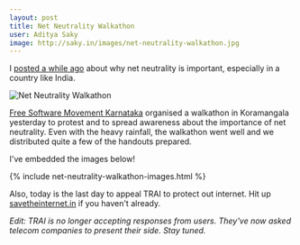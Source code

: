 ```yaml
---
layout: post
title: Net Neutrality Walkathon
user: Aditya Saky
image: http://saky.in/images/net-neutrality-walkathon.jpg
---
```


I [posted a while ago](http://saky.in/Net-Neutrality-in-India/) about why net neutrality is important, especially in a country like India.

![Net Neutrality Walkathon](http://saky.in/images/net-neutrality-walkathon.jpg "Taken from FSMK and I'm pretty sure they don't mind ;)")

[Free Software Movement Karnataka](http://fsmk.org/) organised a walkathon in Koramangala yesterday to protest and to spread awareness about the importance of net neutrality. Even with the heavy rainfall, the walkathon went well and we distributed quite a few of the handouts prepared.

I've embedded the images below!

{% include net-neutrality-walkathon-images.html %}

Also, today is the last day to appeal TRAI to protect out internet. Hit up [savetheinternet.in](http://savetheinternet.in/) if you haven't already.

*Edit: TRAI is no longer accepting responses from users. They've now asked telecom companies to present their side. Stay tuned.*
